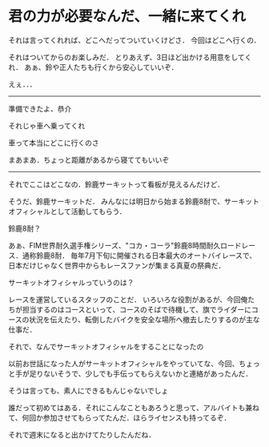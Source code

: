 # 君の力が必要なんだ、一緒に来てくれ

それは言ってくれれば、どこへだってついていくけどさ．
今回はどこへ行くの．

それはついてからのお楽しみだ．
とりあえず、3日ほど出かける用意をしてくれ．
あぁ、鈴や正人たちも行くから安心していいぞ．

えぇ．．．

---

準備できたよ、恭介

それじゃ車へ乗ってくれ

車って本当にどこに行くのさ

まあまあ．ちょっと距離があるから寝ててもいいぞ

---

それでここはどこなの．鈴鹿サーキットって看板が見えるんだけど．

そうだ、鈴鹿サーキットだ．
みんなには明日から始まる鈴鹿8耐で、サーキットオフィシャルとして活動してもらう．

鈴鹿8耐？

あぁ、FIM世界耐久選手権シリーズ、"コカ・コーラ"鈴鹿8時間耐久ロードレース．通称鈴鹿8耐．
毎年7月下旬に開催される日本最大のオートバイレースで、
日本だけじゃなく世界中からもレースファンが集まる真夏の祭典だ．

サーキットオフィシャルっていうのは？

レースを運営しているスタッフのことだ．
いろいろな役割があるが、今回俺たちが担当するのはコースといって、コースのそばで待機して、旗でライダーにコースの状況を伝えたり、転倒したバイクを安全な場所へ撤去したりするのが主な仕事だ．

それで、なんでサーキットオフィシャルをすることになったの

以前お世話になった人がサーキットオフィシャルをやっていてな、今回、ちょっと手が足りないそうで、少しでも手伝ってもらえないかと連絡があったんだ．

そうは言っても、素人にできるもんじゃないでしょ

誰だって初めてはある．それにこんなこともあろうと思って、アルバイトも兼ねて、何回か参加させてもらってたんだ．ほらライセンスも持ってるぞ．

それで週末になると出かけてたりしたんだね．

